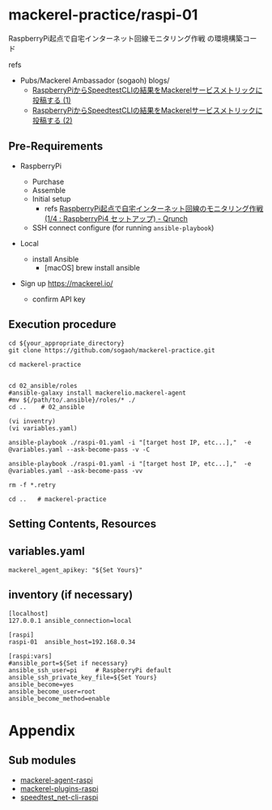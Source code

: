 # mackerel-practice/raspi-01 

RaspberryPi起点で自宅インターネット回線モニタリング作戦 の環境構築コード

refs 
- Pubs/Mackerel Ambassador (sogaoh) blogs/
    - [RaspberryPiからSpeedtestCLIの結果をMackerelサービスメトリックに投稿する (1)](https://esa-pages.io/p/sharing/6641/posts/798/a519fa8de990076c0ed8.html) 
    - [RaspberryPiからSpeedtestCLIの結果をMackerelサービスメトリックに投稿する (2)](https://esa-pages.io/p/sharing/6641/posts/799/7749ccbd8d0d242b410b.html)
    

## Pre-Requirements
- RaspberryPi 
    - Purchase
    - Assemble
    - Initial setup
        - refs [RaspberryPi起点で自宅インターネット回線のモニタリング作戦 (1/4 : RaspberryPi4 セットアップ) - Qrunch](https://qrunch.net/@sogaoh/entries/h4u7lYcCtrOx24Fo)
    - SSH connect configure (for running `ansible-playbook`)

- Local 
    - install Ansible
        - [macOS] brew install ansible

- Sign up https://mackerel.io/
    - confirm API key 


## Execution procedure
```
cd ${your_appropriate_directory}
git clone https://github.com/sogaoh/mackerel-practice.git

cd mackerel-practice
```

```

cd 02_ansible/roles
#ansible-galaxy install mackerelio.mackerel-agent
#mv ${/path/to/.ansible}/roles/* ./ 
cd ..    # 02_ansible

(vi inventry)
(vi variables.yaml)

ansible-playbook ./raspi-01.yaml -i "[target host IP, etc...],"  -e @variables.yaml --ask-become-pass -v -C

ansible-playbook ./raspi-01.yaml -i "[target host IP, etc...],"  -e @variables.yaml --ask-become-pass -vv

rm -f *.retry

cd ..   # mackerel-practice
```


## Setting Contents, Resources

## variables.yaml
``` 
mackerel_agent_apikey: "${Set Yours}"
```

## inventory (if necessary)
```
[localhost]
127.0.0.1 ansible_connection=local

[raspi]
raspi-01  ansible_host=192.168.0.34

[raspi:vars]
#ansible_port=${Set if necessary}
ansible_ssh_user=pi     # RaspberryPi default
ansible_ssh_private_key_file=${Set Yours}
ansible_become=yes
ansible_become_user=root
ansible_become_method=enable
```

# Appendix
## Sub modules
- [mackerel-agent-raspi](02_ansible/roles/mackerel-agent-raspi)
- [mackerel-plugins-raspi](02_ansible/roles/mackerel-plugins-raspi)
- [speedtest_net-cli-raspi](02_ansible/roles/speedtest_net-cli-raspi)


<!-- 
# Footnote
-->